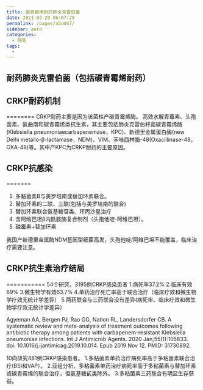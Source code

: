 ```yaml
---
title: 碳青霉烯耐药肺炎克雷伯菌
date: 2021-03-28 06:07:25
permalink: /pages/a5dd47/
sidebar: auto
categories:
  - 随笔
tags:
  - 
---
```



## 耐药肺炎克雷伯菌（包括碳青霉烯耐药）

## CRKP耐药机制
========
CRKP耐药主要是因为该菌株产碳青霉烯酶。
高效水解青霉素、头孢菌素、氨曲南和碳青霉烯类抗生素，其主要包括肺炎克雷伯杆菌碳青霉烯酶(Klebsiella pneumoniaecarbapenemase，KPC)、新德里金属蛋白酶(new Delhi metallo-β-lactamase，NDM)、VIM、苯唑西林酶-48(Oxacillinase-48，OXA-48)等。其中产KPC为CRKP耐药的主要原因。

## CRKP抗感染
=======
1. 多黏菌素B与美罗培南或替加环素联合。
2. 替加环素的二联、三联(包括与美罗培南的联合)
3. 替加环素联合氨基糖苷类、环丙沙星治疗
4. 含阿维巴坦β内酰胺酶复合制剂（头孢他啶-阿维巴坦）。
5. 磷霉素+替加环素


我国产新德里金属酶NDM基因型细菌高发，头孢他啶/阿维巴坦不能覆盖，临床治疗需要注意。

## CRKP抗生素治疗结局
===========
54个研究，3195例CRKP感染患者
1.病死率37.2%
2.临床有效69%
3.微生物学有效63.7%
4.单药治疗死亡率高于联合治疗（临床疗效和微生物学疗效无统计学差异）
5.两药联合与三药联合没有差异(病死率、临床疗效和微生物学疗效无统计学差异）

Agyeman AA, Bergen PJ, Rao GG, Nation RL, Landersdorfer CB. A systematic review and meta-analysis of treatment outcomes following antibiotic therapy among patients with carbapenem-resistant Klebsiella pneumoniae infections. Int J Antimicrob Agents. 2020 Jan;55(1):105833. doi: 10.1016/j.ijantimicag.2019.10.014. Epub 2019 Nov 12. PMID: 31730892.

10向研究481例CRKP感染患者。
1.多粘菌素单药治疗病死率高于多粘菌素联合治疗(BSI和VAP）。
2.亚组分析，多粘菌素单药治疗病死率高于多粘菌素与替加环素或碳青霉烯的联合治疗，但氨基糖甙类除外。
3.多粘菌素三药联合有明显生存获益。

